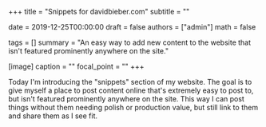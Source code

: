+++
title = "Snippets for davidbieber.com"
subtitle = ""

date = 2019-12-25T00:00:00
draft = false
authors = ["admin"]
math = false

tags = []
summary = "An easy way to add new content to the website that isn't featured prominently anywhere on the site."

[image]
  caption = ""
  focal_point = ""
+++

Today I'm introducing the "snippets" section of my website. The goal is to give myself a place to post content online that's extremely easy to post to, but isn't featured prominently anywhere on the site. This way I can post things without them needing polish or production value, but still link to them and share them as I see fit.
